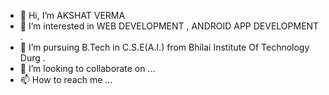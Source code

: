 - 👋 Hi, I’m AKSHAT VERMA
- 👀 I’m interested in WEB DEVELOPMENT , ANDROID APP DEVELOPMENT .
- 🌱 I’m pursuing B.Tech in C.S.E(A.I.) from Bhilai Institute Of Technology Durg .
- 💞️ I’m looking to collaborate on ...
- 📫 How to reach me ...

<!---
aaaks1/aaaks1 is a ✨ special ✨ repository because its `README.md` (this file) appears on your GitHub profile.
You can click the Preview link to take a look at your changes.
--->
